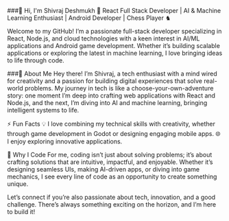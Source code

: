 ###👋 Hi, I'm Shivraj Deshmukh
🚀 React Full Stack Developer | AI & Machine Learning Enthusiast | Android Developer | Chess Player ♞

Welcome to my GitHub! I’m a passionate full-stack developer specializing in React, Node.js, and cloud technologies with a keen interest in AI/ML applications and Android game development. Whether it’s building scalable applications or exploring the latest in machine learning, I love bringing ideas to life through code.

###🌟 About Me
Hey there! I’m Shivraj, a tech enthusiast with a mind wired for creativity and a passion for building digital experiences that solve real-world problems. My journey in tech is like a choose-your-own-adventure story: one moment I’m deep into crafting web applications with React and Node.js, and the next, I’m diving into AI and machine learning, bringing intelligent systems to life.

⚡ Fun Facts
💡 I love combining my technical skills with creativity, whether through game development in Godot or designing engaging mobile apps.
🌐 I enjoy exploring innovative applications.

🚀 Why I Code
For me, coding isn’t just about solving problems; it’s about crafting solutions that are intuitive, impactful, and enjoyable. Whether it’s designing seamless UIs, making AI-driven apps, or diving into game mechanics, I see every line of code as an opportunity to create something unique.

Let’s connect if you’re also passionate about tech, innovation, and a good challenge. There’s always something exciting on the horizon, and I’m here to build it!


<!--
**Shivraj12/Shivraj12** is a ✨ _special_ ✨ repository because its `README.md` (this file) appears on your GitHub profile.

Here are some ideas to get you started:

- 🔭 I’m currently working on ...
- 🌱 I’m currently learning ...
- 👯 I’m looking to collaborate on ...
- 🤔 I’m looking for help with ...
- 💬 Ask me about ...
- 📫 How to reach me: ...
- 😄 Pronouns: ...
- ⚡ Fun fact: ...
-->
